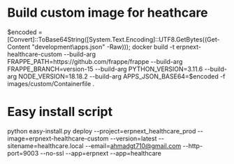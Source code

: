 # Build custom image for heathcare

$encoded = [Convert]::ToBase64String([System.Text.Encoding]::UTF8.GetBytes((Get-Content "development\apps.json" -Raw))); docker build -t erpnext-healthcare-custom --build-arg FRAPPE_PATH=https://github.com/frappe/frappe --build-arg FRAPPE_BRANCH=version-15 --build-arg PYTHON_VERSION=3.11.6 --build-arg NODE_VERSION=18.18.2 --build-arg APPS_JSON_BASE64=$encoded -f images/custom/Containerfile .

# Easy install script

python easy-install.py deploy --project=erpnext_healthcare_prod --image=erpnext-healthcare-custom --version=latest --sitename=healthcare.local --email=ahmadgt710@gmail.com --http-port=9003 --no-ssl --app=erpnext --app=healthcare

